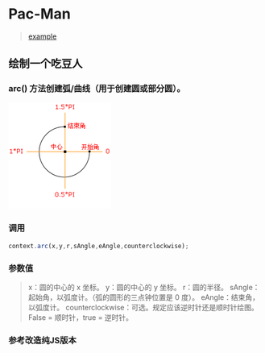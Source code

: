 # Pac-Man

> [example](http://ux.sohu.com/topics/502ca51888ba2050520010bc)

## 绘制一个吃豆人

### arc() 方法创建弧/曲线（用于创建圆或部分圆）。

![角度](/static/arc.gif)

### 调用

```javascript
context.arc(x,y,r,sAngle,eAngle,counterclockwise);
```

### 参数值

>x：圆的中心的 x 坐标。
>y：圆的中心的 y 坐标。
>r：圆的半径。
>sAngle：起始角，以弧度计。（弧的圆形的三点钟位置是 0 度）。
>eAngle：结束角，以弧度计。
>counterclockwise：可选。规定应该逆时针还是顺时针绘图。False = 顺时针，true = 逆时针。


### 参考改造纯JS版本
